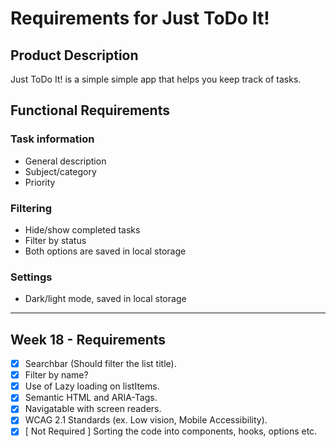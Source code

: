# Requirements for Just ToDo It!
## Product Description

Just ToDo It! is a simple simple app that helps you keep track of tasks.
## Functional Requirements

### Task information
- General description
- Subject/category
- Priority

### Filtering
- Hide/show completed tasks
- Filter by status
- Both options are saved in local storage

### Settings
- Dark/light mode, saved in local storage

<hr>

## Week 18 - Requirements
- [X] Searchbar (Should filter the list title).
- [X] Filter by name?
- [X] Use of Lazy loading on listItems.
- [X] Semantic HTML and ARIA-Tags.
- [X] Navigatable with screen readers.
- [X] WCAG 2.1 Standards (ex. Low vision, Mobile Accessibility).
- [X] [ Not Required ] Sorting the code into components, hooks, options etc.
